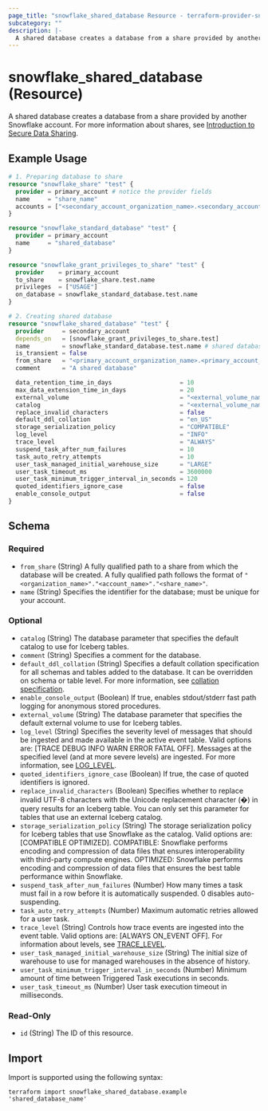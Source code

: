 ```yaml
---
page_title: "snowflake_shared_database Resource - terraform-provider-snowflake"
subcategory: ""
description: |-
  A shared database creates a database from a share provided by another Snowflake account. For more information about shares, see Introduction to Secure Data Sharing https://docs.snowflake.com/en/user-guide/data-sharing-intro.
---
```


# snowflake_shared_database (Resource)

A shared database creates a database from a share provided by another Snowflake account. For more information about shares, see [Introduction to Secure Data Sharing](https://docs.snowflake.com/en/user-guide/data-sharing-intro).

## Example Usage

```terraform
# 1. Preparing database to share
resource "snowflake_share" "test" {
  provider = primary_account # notice the provider fields
  name     = "share_name"
  accounts = ["<secondary_account_organization_name>.<secondary_account_name>"]
}

resource "snowflake_standard_database" "test" {
  provider = primary_account
  name     = "shared_database"
}

resource "snowflake_grant_privileges_to_share" "test" {
  provider    = primary_account
  to_share    = snowflake_share.test.name
  privileges  = ["USAGE"]
  on_database = snowflake_standard_database.test.name
}

# 2. Creating shared database
resource "snowflake_shared_database" "test" {
  provider     = secondary_account
  depends_on   = [snowflake_grant_privileges_to_share.test]
  name         = snowflake_standard_database.test.name # shared database should have the same as the "imported" one
  is_transient = false
  from_share   = "<primary_account_organization_name>.<primary_account_name>.${snowflake_share.test.name}"
  comment      = "A shared database"

  data_retention_time_in_days                   = 10
  max_data_extension_time_in_days               = 20
  external_volume                               = "<external_volume_name>"
  catalog                                       = "<external_volume_name>"
  replace_invalid_characters                    = false
  default_ddl_collation                         = "en_US"
  storage_serialization_policy                  = "COMPATIBLE"
  log_level                                     = "INFO"
  trace_level                                   = "ALWAYS"
  suspend_task_after_num_failures               = 10
  task_auto_retry_attempts                      = 10
  user_task_managed_initial_warehouse_size      = "LARGE"
  user_task_timeout_ms                          = 3600000
  user_task_minimum_trigger_interval_in_seconds = 120
  quoted_identifiers_ignore_case                = false
  enable_console_output                         = false
}
```

<!-- schema generated by tfplugindocs -->
## Schema

### Required

- `from_share` (String) A fully qualified path to a share from which the database will be created. A fully qualified path follows the format of `"<organization_name>"."<account_name>"."<share_name>"`.
- `name` (String) Specifies the identifier for the database; must be unique for your account.

### Optional

- `catalog` (String) The database parameter that specifies the default catalog to use for Iceberg tables.
- `comment` (String) Specifies a comment for the database.
- `default_ddl_collation` (String) Specifies a default collation specification for all schemas and tables added to the database. It can be overridden on schema or table level. For more information, see [collation specification](https://docs.snowflake.com/en/sql-reference/collation#label-collation-specification).
- `enable_console_output` (Boolean) If true, enables stdout/stderr fast path logging for anonymous stored procedures.
- `external_volume` (String) The database parameter that specifies the default external volume to use for Iceberg tables.
- `log_level` (String) Specifies the severity level of messages that should be ingested and made available in the active event table. Valid options are: [TRACE DEBUG INFO WARN ERROR FATAL OFF]. Messages at the specified level (and at more severe levels) are ingested. For more information, see [LOG_LEVEL](https://docs.snowflake.com/en/sql-reference/parameters.html#label-log-level).
- `quoted_identifiers_ignore_case` (Boolean) If true, the case of quoted identifiers is ignored.
- `replace_invalid_characters` (Boolean) Specifies whether to replace invalid UTF-8 characters with the Unicode replacement character (�) in query results for an Iceberg table. You can only set this parameter for tables that use an external Iceberg catalog.
- `storage_serialization_policy` (String) The storage serialization policy for Iceberg tables that use Snowflake as the catalog. Valid options are: [COMPATIBLE OPTIMIZED]. COMPATIBLE: Snowflake performs encoding and compression of data files that ensures interoperability with third-party compute engines. OPTIMIZED: Snowflake performs encoding and compression of data files that ensures the best table performance within Snowflake.
- `suspend_task_after_num_failures` (Number) How many times a task must fail in a row before it is automatically suspended. 0 disables auto-suspending.
- `task_auto_retry_attempts` (Number) Maximum automatic retries allowed for a user task.
- `trace_level` (String) Controls how trace events are ingested into the event table. Valid options are: [ALWAYS ON_EVENT OFF]. For information about levels, see [TRACE_LEVEL](https://docs.snowflake.com/en/sql-reference/parameters.html#label-trace-level).
- `user_task_managed_initial_warehouse_size` (String) The initial size of warehouse to use for managed warehouses in the absence of history.
- `user_task_minimum_trigger_interval_in_seconds` (Number) Minimum amount of time between Triggered Task executions in seconds.
- `user_task_timeout_ms` (Number) User task execution timeout in milliseconds.

### Read-Only

- `id` (String) The ID of this resource.

## Import

Import is supported using the following syntax:

```shell
terraform import snowflake_shared_database.example 'shared_database_name'
```
